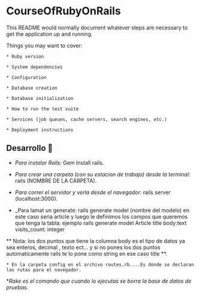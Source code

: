 # CourseOfRubyOnRails

This README would normally document whatever steps are necessary to get the
application up and running.

Things you may want to cover:

```
* Ruby version

* System dependencies

* Configuration

* Database creation

* Database initialization

* How to run the test suite

* Services (job queues, cache servers, search engines, etc.)

* Deployment instructions
```
## Desarrollo 🔧
* _Para instalar Rails:_
Gem Install rails.

* _Para crear una carpeta (con su estacion de trabajo) desde la terminal:_
rails (NOMBRE DE LA CARPETA).

* _Para correr el servidor y verla desde el navegador:_
rails server (localhost:3000).

* _Para lamat un generate:  rails generate model (nombre del modelo) en este caso seria article y luego le definimos los campos que queremos que tenga la tabla: ejemplo rails generate model Article title body:text visits_count: integer

** Nota: los dos puntos que tiene la columna body es el tipo de datos ya sea enteros, decimal , texto ect... y si no pones los dos puntos automaticamente rails te lo pone como string en ese caso title **.

```
* En la carpeta config en el archivo routes.rb....Es donde se declaran las rutas para el navegador.

```
*_Rake es el comando que cuando lo ejecutas se borra la base de datos de pruebas._

